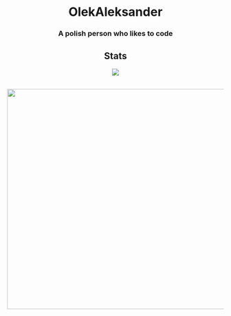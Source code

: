 <h1 width="128px" align="center"> OlekAleksander </h3>
<h3 align="center">A polish person who likes to code</h3>

<h2 align="center">Stats</h2>
<p align="center">
    
<p align="center">
  <tr>
    <td align="center" style="padding=0;width=50%;">
      <img src="https://github-readme-stats.vercel.app/api?username=olekaleksander&title_color=8A2BE2&text_color=e2e2e2&show_icons=true&bg_color=00000000&hide_border=true&icon_color=8A2BE2&hide_title=false&count_private=true&include_all_commits=true&enable_animations=true" />
    </td>
  </tr>
</p>

  <br>
    <img width="512px" src="https://github-readme-stats.vercel.app/api/top-langs/?username=olekaleksander&title_color=8A2BE2&text_color=e2e2e2&show_icons=true&bg_color=00000000&hide_border=true&icon_color=8A2BE2&hide_title=false&count_private=true&include_all_commits=true&enable_animations=true" />
</p>
